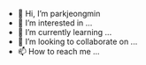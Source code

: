 - 👋 Hi, I’m parkjeongmin
- 👀 I’m interested in ...
- 🌱 I’m currently learning ...
- 💞️ I’m looking to collaborate on ...
- 📫 How to reach me ...

<!---
liljeongmin/liljeongmin is a ✨ special ✨ repository because its `README.md` (this file) appears on your GitHub profile.
You can click the Preview link to take a look at your changes.
--->
